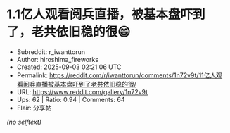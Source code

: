 # 1.1亿人观看阅兵直播，被基本盘吓到了，老共依旧稳的很😁

- Subreddit: r_iwanttorun
- Author: hiroshima_fireworks
- Created: 2025-09-03 02:21:06 UTC
- Permalink: https://reddit.com/r/iwanttorun/comments/1n72v9t/11亿人观看阅兵直播被基本盘吓到了老共依旧稳的很/
- URL: https://www.reddit.com/gallery/1n72v9t
- Ups: 62 | Ratio: 0.94 | Comments: 64
- Flair: 分享帖

_(no selftext)_
